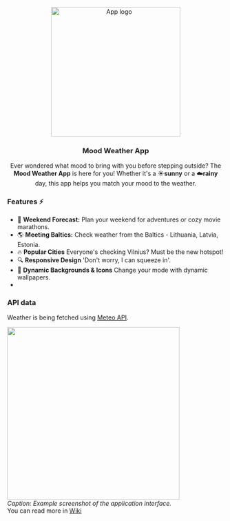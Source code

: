 <div align='center'>
    <img src='' width='300' height='auto' alt='App logo' />
<h3 align='center'>Mood Weather App</h3>
</div>

<p align='center'> Ever wondered what mood to bring with you before stepping outside? The <b>Mood Weather App</b> is here for you! Whether it's a ☀️<b>sunny</b> or a ☁️<b>rainy</b> day, this app helps you match your mood to the weather. </p>

### **Features ⚡**

- 📅 **Weekend Forecast:** Plan your weekend for adventures or cozy movie marathons.
- 🌎 **Meeting Baltics:** Check weather from the Baltics - Lithuania, Latvia, Estonia.
- 🔥 **Popular Cities** Everyone's checking Vilnius? Must be the new hotspot!
- 🔍 **Responsive Design** 'Don't worry, I can squeeze in'.
- 🎨 **Dynamic Backgrounds & Icons** Change your mode with dynamic wallpapers.
- 

### API data

Weather is being fetched using [Meteo API](https://api.meteo.lt/). 

<img src='https://i.imgur.com/x6mha8w.png' type="image/png" width='400' height='auto' />\
<i>Caption: Example screenshot of the application interface.</i>\
You can read more in <a href='https://github.com/AuraSp/Weather-App/wiki/1.Home'>Wiki</a>
